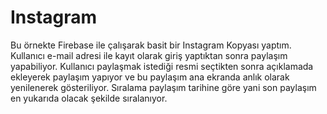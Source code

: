 # Instagram

Bu örnekte Firebase ile çalışarak basit bir Instagram Kopyası yaptım. Kullanıcı e-mail adresi ile kayıt olarak giriş yaptıktan sonra paylaşım yapabiliyor. Kullanıcı
paylaşmak istediği resmi seçtikten sonra açıklamada ekleyerek paylaşım yapıyor ve bu paylaşım ana ekranda anlık olarak yenilenerek gösteriliyor. Sıralama paylaşım tarihine
göre yani son paylaşım en yukarıda olacak şekilde sıralanıyor.
